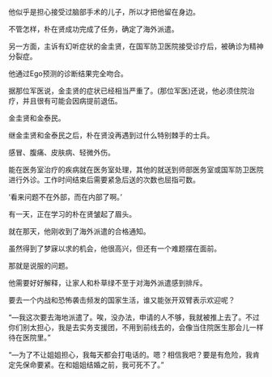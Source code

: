 他似乎是担心接受过脑部手术的儿子，所以才把他留在身边。

不管怎样，朴在贤成功完成了任务，确定了海外派遣。

另一方面，主诉有幻听症状的金圭贤，在国军防卫医院接受诊疗后，被确诊为精神分裂症。

他通过Ego预测的诊断结果完全吻合。

据那位军医说，金圭贤的症状已经相当严重了。(那位军医)还说，他必须住院治疗，并且很有可能会因病提前退伍。

金圭贤和金泰民。

继金圭贤和金泰民之后，朴在贤没再遇到过什么特别棘手的士兵。

感冒、腹痛、皮肤病、轻微外伤。

能在医务室治疗的疾病就在医务室处理，其他的就送到师部医务室或国军防卫医院进行外诊。工作时间结束后需要紧急后送的次数也屈指可数。

‘看来问题不在外部，而在内部了啊。’

有一天，正在学习的朴在贤皱起了眉头。

就在那天，他刚收到了海外派遣的合格通知。

虽然得到了梦寐以求的机会，他很高兴，但还有一个难题摆在面前。

那就是说服的问题。

他需要好好解释，让家人和朴草绿不至于对海外派遣感到排斥。

要去一个内战和恐怖袭击频发的国家生活，谁又能张开双臂表示欢迎呢？

“—我这次要去海地派遣了。唉，没办法，申请的人不够，我就被推上去了。不过你们别太担心，我是去实务支援团，不用到前线去的，会像当住院医生那会儿一样待在医院里。”

“—为了不让姐姐担心，我每天都会打电话的。嗯？相信我吧？要是有危险，我肯定先保命要紧。在和姐姐结婚之前，我可死不了。”
